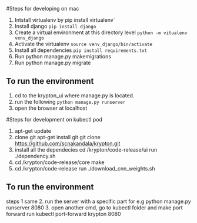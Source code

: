 #Steps for developing on mac

1. Intstall virtualenv by pip install virtualenv`
2. Install django `pip install django`
3. Create a virtual environment at this directory level `python -m vitualenv venv_django`
4. Activate the virtualenv `source venv_django/bin/activate`
5. Install all dependencies `pip install requirements.txt`
6. Run python manage.py makemigrations
7. Run python manage.py migrate

## To run the environment
1. cd to the krypton_ui where manage.py is located.
2. run the following `python manage.py runserver`
3. open the browser at localhost

#Steps for development on kubectl pod

1. apt-get update
2. clone git
   apt-get install git
   git clone https://github.com/scnakandala/krypton.git
3. install all the dependecies 
   cd /krypton/code-release/ui run ./dependency.sh
4. cd /krypton/code-release/core make
5. cd /krypton/code-release  run ./download_cnn_weights.sh

## To run the environment
steps 1 same
2. run the server with a specific part for e.g python manage.py runserver 8080
3. open another cmd, go to kubectl folder and make port forward run  kubectl port-forward krypton 8080
